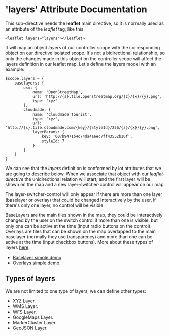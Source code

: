 'layers' Attribute Documentation
==================================

This sub-directive needs the **leaflet** main directive, so it is normally used as an attribute of the *leaflet* tag, like this:

```
<leaflet layers="layers"></leaflet>
```

It will map an object _layers_ of our controller scope with the corresponding object on our directive isolated scope. It's not a bidirectional relationship, so only the changes made in this object on the controller scope will affect the layers definition in
our leaflet map. Let's define the layers model with an example:

```
$scope.layers = {
    baselayers: {
        osm: {
            name: 'OpenStreetMap',
            url: 'http://{s}.tile.openstreetmap.org/{z}/{x}/{y}.png',
            type: 'xyz'
        },
        cloudmade: {
            name: 'Cloudmade Tourist',
            type: 'xyz',
            url: 'http://{s}.tile.cloudmade.com/{key}/{styleId}/256/{z}/{x}/{y}.png',
            layerParams: {
                key: '007b9471b4c74da4a6ec7ff43552b16f',
                styleId: 7
            }
        }
    }
}
```

We can see that the _layers_ definition is conformed by lot attributes that we are going to describe below. When we associate that object with our _leaflet-directive_ the unidirectional relation will start, and the first layer will be shown on the map and a new layer-switcher-control will appear on our map.

The layer-switcher-control will only appear if there are more than one layer (baselayer or overlay) that could be changed interactively by the user, if there's only one layer, no control will be visible.

BaseLayers are the main tiles shown in the map, they could be interactively changed by the user on the switch control if more than one is visible, but only one can be active at the time (input radio buttons on the control). Overlays are tiles that can be shown on the map overlapped to the main baselayer (normally they use transparency) and more than one can be active at the time (input checkbox buttons). More about these types of layers [here](http://leafletjs.com/reference.html#control-layers).

* [Baselayer simple demo](http://ajsb85.github.io/angular-leaflet/examples/layers-simple-example.html).
* [Overlays simple demo](http://ajsb85.github.io/angular-leaflet/examples/overlays-simple-example.html).

Types of layers
---------------
We are not limited to one type of layers, we can define other types:

* XYZ Layer.
* WMS Layer.
* WFS Layer.
* GoogleMaps Layer.
* MarkerCluster Layer.
* GeoJSON Layer.

